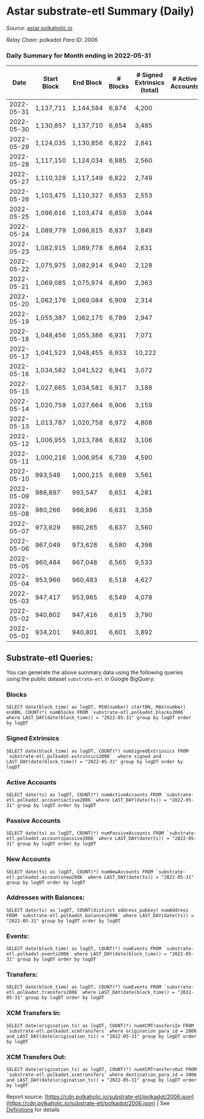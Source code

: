 # Astar substrate-etl Summary (Daily)

_Source_: [astar.polkaholic.io](https://astar.polkaholic.io)

*Relay Chain*: polkadot
*Para ID*: 2006



### Daily Summary for Month ending in 2022-05-31


| Date | Start Block | End Block | # Blocks | # Signed Extrinsics (total) | # Active Accounts | # Passive | # New | # Addresses with Balances | # Events | # Transfers | # XCM Transfers In | # XCM Transfers Out | Issues | 
| ---- | ----------- | --------- | -------- | --------------------------- | ----------------- | --------- | ----- | ------------------------- | -------- | ----------- | ------------------ | ------------------- | ------ |
| 2022-05-31 | 1,137,711 | 1,144,584 | 6,874 | 4,200 |  |  |  | 348,723 | 2,227,873 | 18,707 ($15,410,338.65) | 158 ($348,321.52) |   |  |
| 2022-05-30 | 1,130,857 | 1,137,710 | 6,854 | 3,485 |  |  |  | 348,258 | 1,903,936 | 21,017 ($29,093,578.77) | 46 ($549,515.58) |   |  |
| 2022-05-29 | 1,124,035 | 1,130,856 | 6,822 | 2,841 |  |  |  | 347,878 | 2,130,699 | 16,930 ($1,623,800.37) | 54 ($15,826.10) |   |  |
| 2022-05-28 | 1,117,150 | 1,124,034 | 6,885 | 2,560 |  |  |  |  | 2,605,359 | 11,446 ($4,147,547.77) | 49 ($45,285.69) |   |  |
| 2022-05-27 | 1,110,328 | 1,117,149 | 6,822 | 2,749 |  |  |  | 346,757 | 2,565,844 | 13,050 ($9,248,400.98) | 75 ($32,731.53) |   |  |
| 2022-05-26 | 1,103,475 | 1,110,327 | 6,853 | 2,553 |  |  |  | 346,422 | 2,277,835 | 11,226 ($6,900,699.69) | 39 ($15,354.24) |   |  |
| 2022-05-25 | 1,096,616 | 1,103,474 | 6,859 | 3,044 |  |  |  | 346,166 | 2,342,249 | 14,617 ($18,954,215.04) | 25 ($15,429.19) |   |  |
| 2022-05-24 | 1,089,779 | 1,096,615 | 6,837 | 3,849 |  |  |  |  | 1,873,460 | 15,626 ($17,285,198.12) | 19 ($423.45) |   |  |
| 2022-05-23 | 1,082,915 | 1,089,778 | 6,864 | 2,631 |  |  |  |  | 1,826,430 | 10,316 ($6,117,681.85) | 7 ($146.19) |   |  |
| 2022-05-22 | 1,075,975 | 1,082,914 | 6,940 | 2,128 |  |  |  | 345,206 | 1,506,700 | 9,683 ($1,958,583.92) | 9 ($80.89) |   |  |
| 2022-05-21 | 1,069,085 | 1,075,974 | 6,890 | 2,363 |  |  |  |  | 1,853,714 | 10,148 ($3,978,217.41) | 15 ($12,448.89) |   |  |
| 2022-05-20 | 1,062,176 | 1,069,084 | 6,909 | 2,314 |  |  |  | 344,753 | 1,728,003 | 10,358 ($4,720,577.29) | 17 ($2,780.53) |   |  |
| 2022-05-19 | 1,055,387 | 1,062,175 | 6,789 | 2,947 |  |  |  | 344,378 | 1,969,245 | 11,309 ($3,276,914.84) | 27 ($5,133.49) |   |  |
| 2022-05-18 | 1,048,456 | 1,055,386 | 6,931 | 7,071 |  |  |  | 343,645 | 3,246,781 | 15,354 ($9,129,624.96) | 32 ($10,243.63) |   |  |
| 2022-05-17 | 1,041,523 | 1,048,455 | 6,933 | 10,222 |  |  |  | 343,267 | 3,342,384 | 16,598 ($23,148,915.85) | 16 ($416.37) |   |  |
| 2022-05-16 | 1,034,582 | 1,041,522 | 6,941 | 3,072 |  |  |  |  | 3,177,790 | 13,148 ($5,278,513.53) | 4 ($11.72) |   |  |
| 2022-05-15 | 1,027,665 | 1,034,581 | 6,917 | 3,188 |  |  |  |  | 2,978,630 | 14,243 ($7,012,780.56) |   |   |  |
| 2022-05-14 | 1,020,759 | 1,027,664 | 6,906 | 3,159 |  |  |  |  | 3,106,061 | 15,510 ($8,768,348.38) |   |   |  |
| 2022-05-13 | 1,013,787 | 1,020,758 | 6,972 | 4,808 |  |  |  |  | 3,407,508 | 21,563 ($17,634,271.56) |   |   |  |
| 2022-05-12 | 1,006,955 | 1,013,786 | 6,832 | 3,106 |  |  |  |  | 3,177,322 | 22,523 ($51,303,920.83) |   |   |  |
| 2022-05-11 | 1,000,216 | 1,006,954 | 6,739 | 4,590 |  |  |  |  | 3,640,332 | 23,040 ($61,485,369.66) |   |   |  |
| 2022-05-10 | 993,548 | 1,000,215 | 6,668 | 3,561 |  |  |  |  | 2,391,004 | 13,690 ($14,745,340.49) | 2 ($30.85) |   |  |
| 2022-05-09 | 986,897 | 993,547 | 6,651 | 4,281 |  |  |  |  | 2,709,533 | 17,514 ($20,567,592.82) |   |   |  |
| 2022-05-08 | 980,266 | 986,896 | 6,631 | 3,358 |  |  |  |  | 2,547,051 | 13,791 ($9,828,856.25) |   |   |  |
| 2022-05-07 | 973,629 | 980,265 | 6,637 | 3,560 |  |  |  |  | 2,623,717 | 15,108 ($10,700,464.13) |   |   |  |
| 2022-05-06 | 967,049 | 973,628 | 6,580 | 4,398 |  |  |  |  | 2,653,057 | 16,886 ($15,270,065.51) |   |   |  |
| 2022-05-05 | 960,484 | 967,048 | 6,565 | 9,533 |  |  |  |  | 2,827,024 | 23,114 ($23,577,514.93) |   |   |  |
| 2022-05-04 | 953,966 | 960,483 | 6,518 | 4,627 |  |  |  |  | 3,129,771 | 18,572 ($27,769,504.33) |   |   |  |
| 2022-05-03 | 947,417 | 953,965 | 6,549 | 4,078 |  |  |  |  | 2,693,348 | 16,775 ($19,465,927.63) |   |   |  |
| 2022-05-02 | 940,802 | 947,416 | 6,615 | 3,790 |  |  |  |  | 2,577,798 | 14,737 ($16,935,850.47) |   |   |  |
| 2022-05-01 | 934,201 | 940,801 | 6,601 | 3,892 |  |  |  |  | 2,233,973 | 17,014 ($19,521,470.18) |   |   |  |

## Substrate-etl Queries:
You can generate the above summary data using the following queries using the public dataset `substrate-etl` in Google BigQuery:


### Blocks
```
SELECT date(block_time) as logDT, MIN(number) startBN, MAX(number) endBN, COUNT(*) numBlocks FROM `substrate-etl.polkadot.blocks2006`  where LAST_DAY(date(block_time)) = "2022-05-31" group by logDT order by logDT
```


### Signed Extrinsics
```
SELECT date(block_time) as logDT, COUNT(*) numSignedExtrinsics FROM `substrate-etl.polkadot.extrinsics2006`  where signed and LAST_DAY(date(block_time)) = "2022-05-31" group by logDT order by logDT
```


### Active Accounts
```
SELECT date(ts) as logDT, COUNT(*) numActiveAccounts FROM `substrate-etl.polkadot.accountsactive2006` where LAST_DAY(date(ts)) = "2022-05-31" group by logDT order by logDT
```


### Passive Accounts
```
SELECT date(ts) as logDT, COUNT(*) numPassiveAccounts FROM `substrate-etl.polkadot.accountspassive2006` where LAST_DAY(date(ts)) = "2022-05-31" group by logDT order by logDT
```


### New Accounts
```
SELECT date(ts) as logDT, COUNT(*) numNewAccounts FROM `substrate-etl.polkadot.accountsnew2006` where LAST_DAY(date(ts)) = "2022-05-31" group by logDT order by logDT
```


### Addresses with Balances:
```
SELECT date(ts) as logDT, COUNT(distinct address_pubkey) numAddress FROM `substrate-etl.polkadot.balances2006` where LAST_DAY(date(ts)) = "2022-05-31" group by logDT order by logDT
```


### Events:
```
SELECT date(block_time) as logDT, COUNT(*) numEvents FROM `substrate-etl.polkadot.events2006` where LAST_DAY(date(block_time)) = "2022-05-31" group by logDT order by logDT
```


### Transfers:
```
SELECT date(block_time) as logDT, COUNT(*) numEvents FROM `substrate-etl.polkadot.transfers2006` where LAST_DAY(date(block_time)) = "2022-05-31" group by logDT order by logDT
```


### XCM Transfers In:
```
SELECT date(origination_ts) as logDT, COUNT(*) numXCMTransfersIn FROM `substrate-etl.polkadot.xcmtransfers` where origination_para_id = 2006 and LAST_DAY(date(origination_ts)) = "2022-05-31" group by logDT order by logDT
```


### XCM Transfers Out:
```
SELECT date(origination_ts) as logDT, COUNT(*) numXCMTransfersOut FROM `substrate-etl.polkadot.xcmtransfers` where destination_para_id = 2006 and LAST_DAY(date(origination_ts)) = "2022-05-31" group by logDT order by logDT
```



Report source: [https://cdn.polkaholic.io/substrate-etl/polkadot/2006.json](https://cdn.polkaholic.io/substrate-etl/polkadot/2006.json) | See [Definitions](/DEFINITIONS.md) for details
